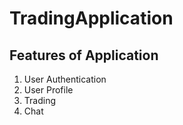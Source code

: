 # TradingApplication

## Features of Application
1. User Authentication
2. User Profile
3. Trading
4. Chat
